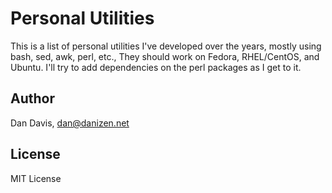 # Personal Utilities #

This is a list of personal utilities I've developed over the years, mostly
using bash, sed, awk, perl, etc., They should work on Fedora, RHEL/CentOS, and
Ubuntu.   I'll try to add dependencies on the perl packages as I get to it.

## Author ##

Dan Davis, dan@danizen.net

## License ##

MIT License

